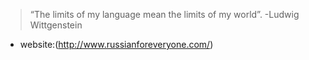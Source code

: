>“The limits of my language mean the limits of my world”.           -Ludwig Wittgenstein

* website:(http://www.russianforeveryone.com/)

